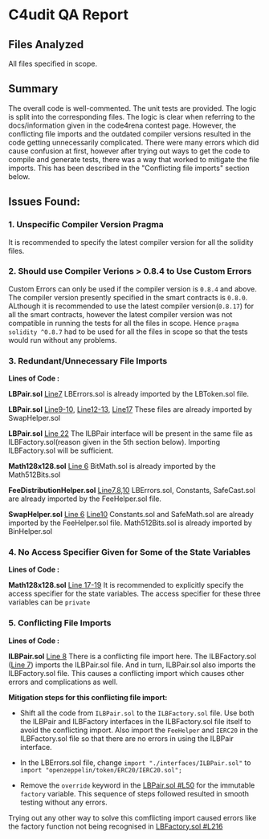 # C4udit QA Report

## Files Analyzed

All files specified in scope.

## Summary

The overall code is well-commented. The unit tests are provided. The logic is split into the corresponding files. The logic is clear when referring to the docs/information given in the code4rena contest page. 
However, the conflicting file imports and the outdated compiler versions resulted in the code getting unnecessarily complicated. There were many errors which did cause confusion at first, however after trying out ways to get the code to compile and generate tests, there was a way that worked to mitigate the file imports. This has been described in the "Conflicting file imports" section below.

## Issues Found:

### 1. Unspecific Compiler Version Pragma

 It is recommended to specify the latest compiler version for all the solidity files.

### 2. Should use Compiler Verions > 0.8.4 to Use Custom Errors

Custom Errors can only be used if the compiler version is `0.8.4` and above. The compiler version presently specified in the smart contracts is `0.8.0`. ALthough it is recommended to use the latest compiler version(`0.8.17`) for all the smart contracts, however the latest compiler version was not compatible in running the tests for all the files in scope. Hence `pragma solidity ^0.8.7` had to be used for all the files in scope so that the tests would run without any problems.

###  3. Redundant/Unnecessary File Imports

**Lines of Code :**

**LBPair.sol** [Line7](https://github.com/code-423n4/2022-10-traderjoe/blob/79f25d48b907f9d0379dd803fc2abc9c5f57db93/src/LBPair.sol#L7)
LBErrors.sol is already imported by the LBToken.sol file. 

**LBPair.sol** [Line9-10](https://github.com/code-423n4/2022-10-traderjoe/blob/79f25d48b907f9d0379dd803fc2abc9c5f57db93/src/LBPair.sol#L9-L10), [Line12-13](https://github.com/code-423n4/2022-10-traderjoe/blob/79f25d48b907f9d0379dd803fc2abc9c5f57db93/src/LBPair.sol#L12-L13), [Line17](https://github.com/code-423n4/2022-10-traderjoe/blob/79f25d48b907f9d0379dd803fc2abc9c5f57db93/src/LBPair.sol#L17)
These files are already imported by SwapHelper.sol

**LBPair.sol** [Line 22](https://github.com/code-423n4/2022-10-traderjoe/blob/79f25d48b907f9d0379dd803fc2abc9c5f57db93/src/LBPair.sol#L22)
The ILBPair interface will be present in the same file as ILBFactory.sol(reason given in the 5th section below). Importing ILBFactory.sol will be sufficient.

**Math128x128.sol** [Line 6](https://github.com/code-423n4/2022-10-traderjoe/blob/79f25d48b907f9d0379dd803fc2abc9c5f57db93/src/libraries/Math128x128.sol#L6)
BitMath.sol is already imported by the Math512Bits.sol

**FeeDistributionHelper.sol** [Line7,8,10](https://github.com/code-423n4/2022-10-traderjoe/blob/main/src/libraries/FeeDistributionHelper.sol#L7-L8)
LBErrors.sol, Constants, SafeCast.sol are already imported by the FeeHelper.sol file.

**SwapHelper.sol** [Line 6](https://github.com/code-423n4/2022-10-traderjoe/blob/79f25d48b907f9d0379dd803fc2abc9c5f57db93/src/libraries/SwapHelper.sol#L6) [Line10](https://github.com/code-423n4/2022-10-traderjoe/blob/79f25d48b907f9d0379dd803fc2abc9c5f57db93/src/libraries/SwapHelper.sol#L9-10)
Constants.sol and SafeMath.sol are already imported by the FeeHelper.sol file. Math512Bits.sol is already imported by BinHelper.sol

### 4. No Access Specifier Given for Some of the State Variables

**Lines of Code :**

**Math128x128.sol** [Line 17-19](https://github.com/code-423n4/2022-10-traderjoe/blob/79f25d48b907f9d0379dd803fc2abc9c5f57db93/src/libraries/Math128x128.sol#L17-L19)
It is recommended to explicitly specify the access specifier for the state variables. The access specifier for these three variables can be `private`

### 5. Conflicting File Imports

**Lines of Code :**

**ILBPair.sol** [Line 8](https://github.com/code-423n4/2022-10-traderjoe/blob/79f25d48b907f9d0379dd803fc2abc9c5f57db93/src/interfaces/ILBPair.sol#L8)
There is a conflicting file import here. The ILBFactory.sol ([Line 7](https://github.com/code-423n4/2022-10-traderjoe/blob/main/src/interfaces/ILBFactory.sol#L7)) imports the ILBPair.sol file. And in turn, ILBPair.sol also imports the ILBFactory.sol file. This causes a conflicting import which causes other errors and complications as well. 

**Mitigation steps for this conflicting file import:**

- Shift all the code from `ILBPair.sol` to the `ILBFactory.sol` file. Use both the ILBPair and ILBFactory interfaces in the ILBFactory.sol file itself to avoid the conflicting import. Also import the `FeeHelper` and `IERC20` in the ILBFactory.sol file so that there are no errors in using the ILBPair interface.

- In the LBErrors.sol file, change `import "./interfaces/ILBPair.sol"` to `import "openzeppelin/token/ERC20/IERC20.sol";`

- Remove the `override` keyword in the [LBPair.sol #L50](https://github.com/code-423n4/2022-10-traderjoe/blob/main/src/LBPair.sol#L50) for the immutable `factory` variable.
This sequence of steps followed resulted in smooth testing without any errors. 

Trying out any other way to solve this comflicting import caused errors like the factory function not being recognised in [LBFactory.sol #L216](https://github.com/code-423n4/2022-10-traderjoe/blob/main/src/LBFactory.sol#L216)
